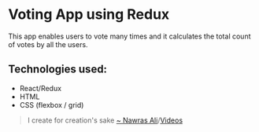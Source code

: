 # Voting App using Redux

This app enables users to vote many times and it calculates the total count of votes by all the users.

## Technologies used: 
- React/Redux 
- HTML
- CSS (flexbox / grid)

> I create for creation's sake [~ Nawras Ali](https://learnwithnaw.com)/[Videos](https://youtube.com/c/learnwithnaw)
